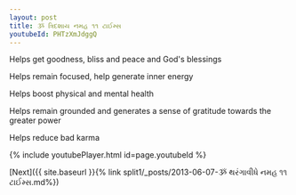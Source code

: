 ```yaml
---
layout: post
title: ૐ ત્રિદશાય નમહ ૧૧ ટાઈમ્સ
youtubeId: PHTzXmJdggQ
---
```

 
 
Helps get goodness, bliss and peace and God's blessings
 
Helps remain focused, help generate inner energy 
 
Helps boost physical and mental health 
 
Helps remain grounded and generates a sense of gratitude towards the greater power 
 
Helps reduce bad karma
 
 
 
 


{% include youtubePlayer.html id=page.youtubeId %}
 
[Next]({{ site.baseurl }}{% link  split1/_posts/2013-06-07-ૐ થરંગાવીધે નમહ ૧૧ ટાઈમ્સ.md%})
 
